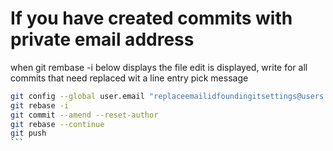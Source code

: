 # If you have created commits with private email address

when git rembase -i below displays the file edit is displayed, write for all commits that need replaced wit a line entry 
pick <commitID> message

```` bash
git config --global user.email "replaceemailidfoundingitsettings@users.noreply.github.com"
git rebase -i
git commit --amend --reset-author
git rebase --continue
git push
```
